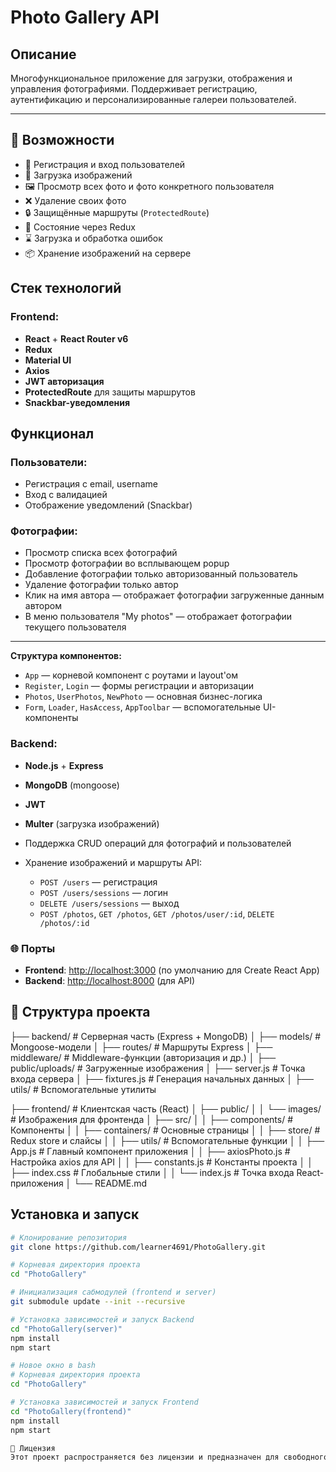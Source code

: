 # Photo Gallery API

## Описание

Многофункциональное приложение для загрузки, отображения и управления фотографиями. Поддерживает регистрацию, аутентификацию и персонализированные галереи пользователей.

---

## 🚀 Возможности

- 🔐 Регистрация и вход пользователей
- 📸 Загрузка изображений
- 🖼️ Просмотр всех фото и фото конкретного пользователя
- ❌ Удаление своих фото
- 🔒 Защищённые маршруты (`ProtectedRoute`)
- 🧠 Состояние через Redux 
- ⌛ Загрузка и обработка ошибок
- 📦 Хранение изображений на сервере

## Стек технологий

### Frontend:
- **React** + **React Router v6**
- **Redux**
- **Material UI**
- **Axios**
- **JWT авторизация**
- **ProtectedRoute** для защиты маршрутов
- **Snackbar-уведомления**

## Функционал

### Пользователи:
- Регистрация с email, username 
- Вход с валидацией
- Отображение уведомлений (Snackbar)

### Фотографии:
- Просмотр списка всех фотографий
- Просмотр фотографии во всплывающем popup
- Добавление фотографии только авторизованный пользователь 
- Удаление фотографии только автор 
- Клик на имя автора — отображает фотографии загруженные данным автором
- В меню пользователя "My photos" — отображает фотографии текущего пользователя

---

**Структура компонентов:**
  - `App` — корневой компонент с роутами и layout'ом
  - `Register`, `Login` — формы регистрации и авторизации
  - `Photos`, `UserPhotos`, `NewPhoto` — основная бизнес-логика
  - `Form`, `Loader`, `HasAccess`, `AppToolbar` — вспомогательные UI-компоненты

### Backend:
- **Node.js** + **Express**
- **MongoDB** (mongoose)
- **JWT**
- **Multer** (загрузка изображений)


- Поддержка CRUD операций для фотографий и пользователей
- Хранение изображений и маршруты API:
  - `POST /users` — регистрация
  - `POST /users/sessions` — логин
  - `DELETE /users/sessions` — выход 
  - `POST /photos`, `GET /photos`, `GET /photos/user/:id`, `DELETE /photos/:id`


### 🌐 Порты
- **Frontend**: [http://localhost:3000](http://localhost:3000) (по умолчанию для Create React App)
- **Backend**: [http://localhost:8000](http://localhost:8000) (для API)

<!-- ## 📁 Структура проекта

├── backend/                  # Серверная часть (Express + MongoDB)
│   ├── models/               # Mongoose-модели
│   ├── routes/               # Маршруты Express
│   ├── middleware/           # Middleware-функции (авторизация и др.)
│   ├── public/uploads/       # Загруженные изображения
│   ├── serve    # Изображения для фронтенда
│   ├── src/
│   │   └── imager.js             # Точка входа сервера (Express + MongoDB)
│   ├── fixtures.js           # Генерация начальных данных
│   ├── utils/                # Вспомогательные утилиты

├── frontend/                 # Клиентская часть (React)
│   ├── public/  s/     
│   │   ├── components/       # Компоненты 
│   │   ├── containers/       # Основные страницы
│   │   ├── store/            # Redux store и слайсы
│   │   ├── utils/            # Вспомогательные функции
│   │   ├── App.js            # Главный компонент приложения
│   │   ├── axiosPhoto.js   # Настройка axios для API
│   │   ├── constants.js      # Константы проекта
│   │   ├── index.css         # Глобальные стили приложения
│   │   └── index.js          # Точка входа React-приложения, подключение Redux и маршрутизации
│   └── README.md -->
## 📁 Структура проекта

├── backend/                  # Серверная часть (Express + MongoDB)
│   ├── models/               # Mongoose-модели
│   ├── routes/               # Маршруты Express
│   ├── middleware/           # Middleware-функции (авторизация и др.)
│   ├── public/uploads/       # Загруженные изображения
│   ├── server.js             # Точка входа сервера
│   ├── fixtures.js           # Генерация начальных данных
│   ├── utils/                # Вспомогательные утилиты

├── frontend/                 # Клиентская часть (React)
│   ├── public/
│   │   └── images/           # Изображения для фронтенда
│   ├── src/
│   │   ├── components/       # Компоненты 
│   │   ├── containers/       # Основные страницы
│   │   ├── store/            # Redux store и слайсы
│   │   ├── utils/            # Вспомогательные функции
│   │   ├── App.js            # Главный компонент приложения
│   │   ├── axiosPhoto.js     # Настройка axios для API
│   │   ├── constants.js      # Константы проекта
│   │   ├── index.css         # Глобальные стили
│   │   └── index.js          # Точка входа React-приложения
│   └── README.md


## Установка и запуск

```bash
# Клонирование репозитория
git clone https://github.com/learner4691/PhotoGallery.git

# Корневая директория проекта
cd "PhotoGallery"

# Инициализация сабмодулей (frontend и server)
git submodule update --init --recursive

# Установка зависимостей и запуск Backend
cd "PhotoGallery(server)"
npm install
npm start

# Новое окно в bash
# Корневая директория проекта
cd "PhotoGallery"

# Установка зависимостей и запуск Frontend
cd "PhotoGallery(frontend)"
npm install
npm start

📄 Лицензия
Этот проект распространяется без лицензии и предназначен для свободного использования в учебных целях.
